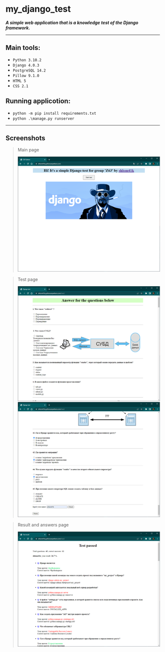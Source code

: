 # my_django_test
***A simple web application that is a knowledge test of the Django framework.***
<hr>

## Main tools:
- ```Python 3.10.2```
- ```Django 4.0.3```
- ```PostgreSQL 14.2```
- ```Pillow 9.1.0```
- ```HTML 5```
- ```CSS 2.1```

## Running applicotion:
- ```python -m pip install requirements.txt```
- ```python .\manage.py runserver```
<hr>

## Screenshots
> Main page
> 
> ![This is an image](https://github.com/shlom41k/my_django_test/blob/main/pictures/start_page.PNG)

> Test page
> 
> ![This is an image](https://github.com/shlom41k/my_django_test/blob/main/pictures/test_1.PNG)
> ![This is an image](https://github.com/shlom41k/my_django_test/blob/main/pictures/test_2.PNG)

> Result and answers page
> 
> ![This is an image](https://github.com/shlom41k/my_django_test/blob/main/pictures/answers.PNG)
